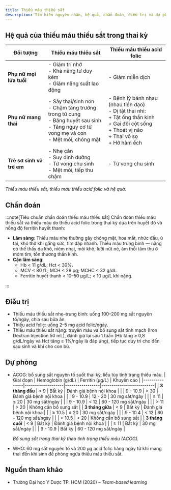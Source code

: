 ```yaml
---
title: Thiếu máu thiếu sắt
description: Tìm hiểu nguyên nhân, hệ quả, chẩn đoán, điều trị và dự phòng thiếu máu thiếu sắt trong thai kỳ – tình trạng phổ biến ảnh hưởng nghiêm trọng đến sức khỏe mẹ và thai nhi.
---
```


## Hệ quả của thiếu máu thiếu sắt trong thai kỳ

| Đối tượng                 | Thiếu máu thiếu sắt                                                                                                                          | Thiếu máu thiếu acid folic                                                                                                                                    |
| ------------------------- | -------------------------------------------------------------------------------------------------------------------------------------------- | ------------------------------------------------------------------------------------------------------------------------------------------------------------- |
| **Phụ nữ mọi lứa tuổi**   | - Giảm trí nhớ<br>- Khả năng tư duy kém<br>- Giảm năng suất lao động                                                                         | - Giảm miễn dịch                                                                                                                                              |
| **Phụ nữ mang thai**      | - Sảy thai/sinh non<br>- Chậm tăng trưởng trong tử cung<br>- Băng huyết sau sinh<br>- Tăng nguy cơ tử vong mẹ và con<br>- Mệt mỏi, chóng mặt | - Bệnh lý bánh nhau (nhau tiền đạo)<br>- Dị tật thai nhi:<br> + Tật ống thần kinh<br> + Gai đôi cột sống<br> + Thoát vị não<br> + Thai vô sọ<br> + Hở hàm ếch |
| **Trẻ sơ sinh và trẻ em** | - Nhẹ cân<br>- Suy dinh dưỡng<br>- Tử vong chu sinh<br>- Mệt mỏi, tiếp thu chậm                                                              | - Tử vong chu sinh                                                                                                                                            |

_Thiếu máu thiếu sắt, thiếu máu thiếu acid folic và hệ quả._

## Chẩn đoán

:::note[Tiêu chuẩn chẩn đoán thiếu máu thiếu sắt]
Chẩn đoán thiếu máu thiếu sắt và thiếu máu do thiếu acid folic trong thai kỳ dựa trên huyết đồ và nồng độ ferritin huyết thanh:

- **Lâm sàng**: Thiếu máu nhẹ thường gây chóng mặt, hoa mắt, nhức đầu, ù tai, khó thở khi gắng sức, tim đập nhanh. Thiếu máu trung bình — nặng có thể thấy da khô, niêm nhạt, môi khô, lưỡi nứt nẻ, âm thổi tâm thu ở mỏm tim, tổn thương thần kinh.
- **Cận lâm sàng**:
  - Hb < 11 g/dL; Hct < 30%.
  - MCV < 80 fL; MCH < 28 pg; MCHC < 32 g/dL.
  - Ferritin huyết thanh < 10–50 µg/L; < 10 µg/L khi nặng.

:::

## Điều trị

- Thiếu máu thiếu sắt nhẹ–trung bình: uống 100–200 mg sắt nguyên tố/ngày, chia sau bữa ăn.
- Thiếu acid folic: uống 2–5 mg acid folic/ngày.
- Thiếu máu thiếu sắt nặng: truyền máu và bổ sung sắt tĩnh mạch (Iron Dextran Injection 50 mL), đánh giá lại sau 1 tuần (Hb tăng ≥ 0,8 g/dL/ngày và Hct tăng ≥ 1%/ngày là đáp ứng), tiếp tục duy trì cho đến sau sinh và khi cho con bú.

## Dự phòng

- ACOG: bổ sung sắt nguyên tố suốt thai kỳ, liều tùy tình trạng thiếu máu.
  | Giai đoạn | Hemoglobin (g/dL) | Ferritin (µg/L) | Khuyến cáo |
  |---------------|-------------------|-----------------|--------------------------|
  | **3 tháng đầu** | < 9 | Bất kỳ | Đánh giá bệnh nội khoa |
  | | 9 - 10.9 | > 30 | Đánh giá bệnh nội khoa |
  | | 9 - 10.9 | 12 - 20 | 30 mg sắt/ngày |
  | | ≥ 11 | ≤ 20 | 30 mg sắt/ngày |
  | | 9 - 10.9 | < 12 | 60 - 120 mg sắt/ngày |
  | | > 11 | > 20 | Không cần bổ sung sắt |
  | **3 tháng giữa** | < 9 | Bất kỳ | Đánh giá bệnh nội khoa |
  | | ≥ 10.5 | ≤ 20 | 30 mg sắt/ngày |
  | | 9 - 10.4 | < 12 | 60 - 120 mg sắt/ngày |
  | | > 10.5 | > 20 | Không cần bổ sung sắt |
  | **3 tháng cuối** | < 9 | Bất kỳ | Đánh giá bệnh nội khoa |
  | | ≥ 11 | Bất kỳ | 30 mg sắt/ngày |
  | | 9 - 10.9 | Bất kỳ | 60 - 120 mg sắt/ngày |

  _Bổ sung sắt trong thai kỳ theo tình trạng thiếu máu (ACOG)._

- WHO: 60 mg sắt nguyên tố và 200 µg acid folic hàng ngày từ khi mang thai đến khi sinh để phòng ngừa thiếu máu thiếu sắt.

## Nguồn tham khảo

- Trường Đại học Y Dược TP. HCM (2020) – _Team-based learning_

